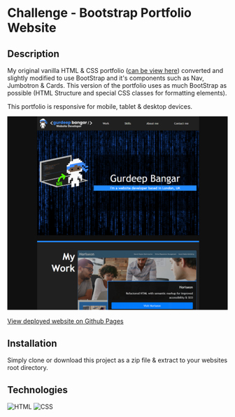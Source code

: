 # Challenge - Bootstrap Portfolio Website

## Description

My original vanilla HTML & CSS portfolio ([can be view here](https://gurdeep-ninja.github.io/portfolio/)) converted and slightly modified to use BootStrap and it's components such as Nav, Jumbotron & Cards. This version of the portfolio uses as much BootStrap as possible (HTML Structure and special CSS classes for formatting elements).

This portfolio is responsive for mobile, tablet & desktop devices.


![Screenshot of website](./images/Readme-md-image.png)

[View deployed website on Github Pages](https://gurdeep-ninja.github.io/Bootstrap-Portfolio/)

## Installation

Simply clone or download this project as a zip file & extract to your websites root directory.

## Technologies
![HTML](https://img.shields.io/badge/html-76%25-red) ![CSS](https://img.shields.io/badge/css-24%25-blue)